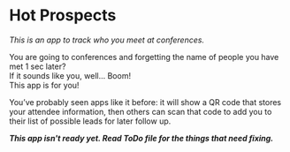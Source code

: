 #  Hot Prospects

*This is an app to track who you meet at conferences.*

You are going to conferences and forgetting the name of people you have met 1 sec later?   
If it sounds like you, well... Boom!   
This app is for you!

You’ve probably seen apps like it before: it will show a QR code that stores your attendee information, then others can scan that code to add you to their list of possible leads for later follow up.


***This app isn't ready yet. Read ToDo file for the things that need fixing.***
